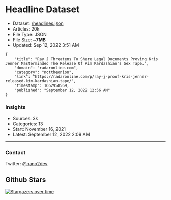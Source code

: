 # Headline Dataset

- Dataset: [/headlines.json](https://raw.githubusercontent.com/fwd/news/master/headlines.json) 
- Articles: 20k
- File Type: JSON
- File Size: ~**7MB**
- Updated: Sep 12, 2022 3:51 AM

```
{
    "title": "Ray J Threatens To Share Legal Documents Proving Kris Jenner Masterminded The Release Of Kim Kardashian's Sex Tape.",
    "domain": "radaronline.com",
    "category": "nottheonion",
    "link": "https://radaronline.com/p/ray-j-proof-kris-jenner-released-kim-kardashian-tape/",
    "timestamp": 1662958569,
    "published": "September 12, 2022 12:56 AM"
}
```

### Insights

- Sources: 3k
- Categories: 13
- Start: November 16, 2021
- Latest: September 12, 2022 2:09 AM

---

### Contact 

Twitter: [@nano2dev](https://twitter.com/nano2dev)

## Github Stars

[![Stargazers over time](https://starchart.cc/fwd/news.svg)](https://starchart.cc/fwd/news)
